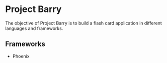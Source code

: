 # Project Barry

The objective of Project Barry is to build a flash card application in different languages and frameworks.

## Frameworks

* Phoenix
